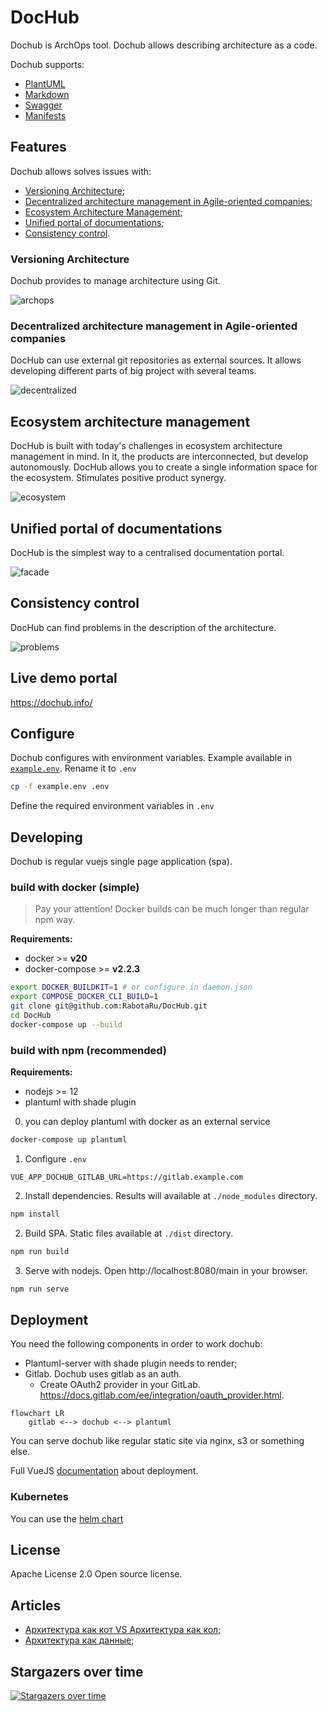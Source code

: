 # DocHub

Dochub is ArchOps tool. Dochub allows describing architecture as a code.

Dochub supports:

* [PlantUML](https://plantuml.com/)
* [Markdown](https://ru.wikipedia.org/wiki/Markdown)
* [Swagger](https://swagger.io/)
* [Manifests](https://dochub.info/docs/dochub_contexts)


## Features

Dochub allows solves issues with:

* [Versioning Architecture](#versioning);
* [Decentralized architecture management in Agile-oriented companies](#decentralized);
* [Ecosystem Architecture Management](#ecosystem);
* [Unified portal of documentations](#facade);
* [Consistency control](#problems).

### <a name="versioning"></a> Versioning Architecture

Dochub provides to manage architecture using Git. 

![archops](pics/inc_arch.png)

### <a name="decentralized"></a> Decentralized architecture management in Agile-oriented companies

DocHub can use external git repositories as external sources.
It allows developing different parts of big project with several teams.


![decentralized](pics/decentralized.png)

## <a name="ecosystem"></a> Ecosystem architecture management

DocHub is built with today's challenges in ecosystem architecture management in mind. In it, the products are interconnected,
but develop autonomously. DocHub allows you to create a single information space for the ecosystem. Stimulates
positive product synergy.


![ecosystem](pics/ecosystem.png)

## <a name="facade"></a> Unified portal of documentations

DocHub is the simplest way to a centralised documentation portal.

![facade](pics/facade.png)


## <a name="problems"></a> Consistency control

DocHub can find problems in the description of the architecture.

![problems](pics/problems.png)

## Live demo portal

https://dochub.info/

## Configure

Dochub configures with environment variables. Example available in [`example.env`](example.env). Rename it to `.env`

```bash
cp -f example.env .env
```

Define the required environment variables in `.env`

## Developing

Dochub is regular vuejs single page application (spa).

### build with docker (simple)

> Pay your attention! Docker builds can be much longer than regular npm way.

**Requirements:**

* docker >= **v20**
* docker-compose >= **v2.2.3**


```bash
export DOCKER_BUILDKIT=1 # or configure in daemon.json
export COMPOSE_DOCKER_CLI_BUILD=1
git clone git@github.com:RabotaRu/DocHub.git
cd DocHub
docker-compose up --build
```

### build with npm (recommended)

**Requirements:**

* nodejs >= 12
* plantuml with shade plugin



0. you can deploy plantuml with docker as an external service
```bash
docker-compose up plantuml
```
1. Configure `.env`
```dotenv
VUE_APP_DOCHUB_GITLAB_URL=https://gitlab.example.com
```
2. Install dependencies. Results will available at `./node_modules` directory.
```bash
npm install
```
2. Build SPA. Static files available at `./dist` directory.
```bash
npm run build
```
3. Serve with nodejs. Open http://localhost:8080/main in your browser.
```bash
npm run serve
```



## Deployment

You need the following components in order to work doсhub:

* Plantuml-server with shade plugin needs to render;
* Gitlab. Dochub uses gitlab as an auth. 
  * Create OAuth2 provider in your GitLab. https://docs.gitlab.com/ee/integration/oauth_provider.html.
  
```mermaid
flowchart LR
    gitlab <--> dochub <--> plantuml
```

You can serve dochub like regular static site via nginx, s3 or something else.

Full VueJS [documentation](https://cli.vuejs.org/ru/guide/deployment.html) about deployment.


### Kubernetes

You can use the [helm chart](https://github.com/RabotaRu/helm-charts/tree/main/charts/dochub)

## License

Apache License 2.0 Open source license.

## Articles

* [Архитектура как кот VS Архитектура как кол](https://habr.com/ru/company/rabota/blog/578340/);
* [Архитектура как данные](https://habr.com/ru/post/593009/);


## Stargazers over time

[![Stargazers over time](https://starchart.cc/RabotaRu/DocHub.svg)](https://starchart.cc/RabotaRu/DocHub)
